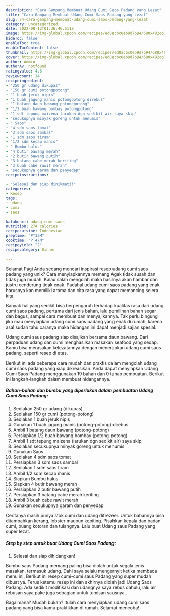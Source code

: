 ```yaml
---
description: "Cara Gampang Membuat Udang Cumi Saos Padang yang Lezat"
title: "Cara Gampang Membuat Udang Cumi Saos Padang yang Lezat"
slug: 74-cara-gampang-membuat-udang-cumi-saos-padang-yang-lezat
category: Uncategorized
date: 2022-08-12T01:36:46.511Z
image: https://img-global.cpcdn.com/recipes/ed8acbc0eb9d7b94/680x482cq70/udang-cumi-saos-padang-foto-resep-utama.jpg
hideToc: false
enableToc: true
enableTocContent: false
thumbnail: https://img-global.cpcdn.com/recipes/ed8acbc0eb9d7b94/680x482cq70/udang-cumi-saos-padang-foto-resep-utama.jpg
cover: https://img-global.cpcdn.com/recipes/ed8acbc0eb9d7b94/680x482cq70/udang-cumi-saos-padang-foto-resep-utama.jpg
author: Admin
authorAv: notfound
ratingvalue: 4.6
reviewcount: 14
recipeingredient:
- "250 gr udang dikupas"
- "150 gr cumi potongpotong"
- "1 buah jeruk nipis"
- "1 buah jagung manis potongpotong direbus"
- "1 batang daun bawang potongpotong"
- "1/2 buah bawang bombay potongpotong"
- "1 sdt tepung maizena larukan dgn sedikit air saya skip"
- "secukupnya minyak goreng untuk menumis"
- " Saos"
- "4 sdm saos tomat"
- "3 sdm saos sambal"
- "1 sdm saos tiram"
- "1/2 sdm kecap manis"
- " Bumbu halus"
- "4 butir bawang merah"
- "2 butir bawang putih"
- "3 batang cabe merah keriting"
- "3 buah cabe rawit merah"
- "secukupnya garam dan penyedap"
recipeinstructions:

- "Selesai dan siap dinikmati!"
categories:
- Resep
tags:
- udang
- cumi
- saos

katakunci: udang cumi saos 
nutrition: 274 calories
recipecuisine: Indonesian
preptime: "PT33M"
cooktime: "PT47M"
recipeyield: "2"
recipecategory: Dinner

---
```



Selamat Pagi Anda sedang mencari inspirasi resep udang cumi saos padang yang unik? Cara menyiapkannya memang Agak tidak susah dan tidak juga mudah. Kalau salah mengolah maka hasilnya akan hambar dan justru cenderung tidak enak. Padahal udang cumi saos padang yang enak harusnya kan memiliki aroma dan cita rasa yang dapat memancing selera kita.


Banyak hal yang sedikit bisa berpengaruh terhadap kualitas rasa dari udang cumi saos padang, pertama dari jenis bahan, lalu pemilihan bahan segar dan bagus, sampai cara membuat dan menyajikannya. Tak perlu bingung jika mau menyiapkan udang cumi saos padang yang enak di rumah, karena asal sudah tahu caranya maka hidangan ini dapat menjadi sajian spesial.

Udang cumi saus padang siap disajikan bersama daun bawang. Dari perpaduan udang dan cumi menghasilkan masakan seafood yang sedap. Kamu bisa merasakan kelezatannya dengan menerapkan udang cumi saus padang, seperti resep di atas.


Berikut ini ada beberapa cara mudah dan praktis dalam mengolah udang cumi saos padang yang siap dikreasikan. Anda dapat menyiapkan Udang Cumi Saos Padang menggunakan 19 bahan dan 0 tahap pembuatan. Berikut ini langkah-langkah dalam membuat hidangannya.

<!--inarticleads1-->

##### Bahan-bahan dan bumbu yang diperlukan dalam pembuatan Udang Cumi Saos Padang:

1. Sediakan 250 gr udang (dikupas)
1. Sediakan 150 gr cumi (potong-potong)
1. Sediakan 1 buah jeruk nipis
1. Gunakan 1 buah jagung manis (potong-potong) direbus
1. Ambil 1 batang daun bawang (potong-potong)
1. Persiapkan 1/2 buah bawang bombay (potong-potong)
1. Ambil 1 sdt tepung maizena (larukan dgn sedikit air) saya skip
1. Sediakan secukupnya minyak goreng untuk menumis
1. Gunakan  Saos
1. Sediakan 4 sdm saos tomat
1. Persiapkan 3 sdm saos sambal
1. Sediakan 1 sdm saos tiram
1. Ambil 1/2 sdm kecap manis
1. Siapkan  Bumbu halus
1. Siapkan 4 butir bawang merah
1. Persiapkan 2 butir bawang putih
1. Persiapkan 3 batang cabe merah keriting
1. Ambil 3 buah cabe rawit merah
1. Gunakan secukupnya garam dan penyedap


Ceritanya masih punya stok cumi dan udang difrezeer. Untuk bahannya bisa ditambahkan kerang, lobster maupun kepiting. Pisahkan kepala dan badan cumi, buang kotoran dan tulangnya. Lalu buat Udang saus Padang yang super lezat. 

<!--inarticleads2-->

##### Step by step untuk buat Udang Cumi Saos Padang:


1. Selesai dan siap dihidangkan!

Bumbu saus Padang memang paling bisa diolah untuk segala jenis masakan, termasuk udang. Dahi saya selalu mengernyit ketika membaca menu ini. Berikut ini resep cumi-cumi saus Padang yang super mudah dibuat ya. Terus ketemu resep ini dan akhirnya diolah jadi Udang Saos Padang. Ada sedikit modifikasi dan udangnya saya rebus dahulu, lalu air rebusan saya pake juga sebagian untuk tumisan sausnya.. 

Bagaimana? Mudah bukan? Itulah cara menyiapkan udang cumi saos padang yang bisa kamu praktikkan di rumah. Selamat mencoba!
